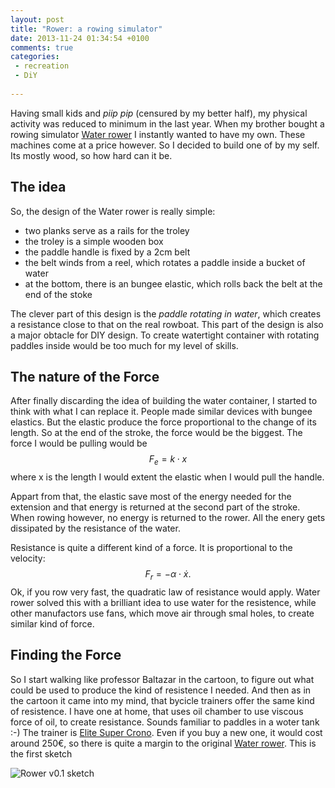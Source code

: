 ```yaml
---
layout: post
title: "Rower: a rowing simulator"
date: 2013-11-24 01:34:54 +0100
comments: true
categories:
 - recreation
 - DiY
 
---
```


Having small kids and  *piip pip* (censured by my better half), my physical activity was reduced to minimum in the last year. When my brother bought a rowing simulator [Water rower](http://www.waterrower.com/) I instantly wanted to have my own. These machines come at a price however. So I decided to build one of by my self. Its mostly wood, so how hard can it be.

The idea
--------

So, the design of the Water rower is really simple:
 
 * two planks serve as a rails for the troley
 * the troley is a simple wooden box
 * the paddle handle is fixed by a 2cm belt
 * the belt winds from a reel, which rotates a paddle inside a bucket of water
 * at the bottom, there is an bungee elastic, which rolls back the belt at the end of the stoke
   
The clever part of this design is the *paddle rotating in water*, which creates a resistance close to that on the real rowboat. This part of the design is also a major obtacle for DIY design. To create watertight container with rotating paddles inside would be too much for my level of skills.

The nature of the Force
-----------------------

After finally discarding the idea of building the water container, I started to think with what I can replace it. People made similar devices with bungee elastics. But the elastic produce the force proportional to the change of its length. So at the end of the stroke, the force would be the biggest. The force I would be pulling would be 
 $$F_e=k\cdot x$$
where x is the length I would extent the elastic when I would pull the handle.
 
Appart from that, the elastic save most of the energy needed for the extension and that energy is returned at the second part of the stroke. When rowing however, no energy is returned to the rower. All the enery gets dissipated by the resistance of the water. 

Resistance is quite a different kind of a force. It is proportional to the velocity:
  $$F_r = -\alpha \cdot \dot{x}.$$
Ok, if you row very fast, the quadratic law of resistance would apply. Water rower solved this with a brilliant idea to use water for the resistence, while other manufactors use fans, which move air through smal holes, to create similar kind of force.
 

Finding the Force
-----------------

So I start walking like professor Baltazar in the cartoon, to figure out what could be used to produce the kind of resistence I needed. And then as in the cartoon it came into my mind, that bycicle trainers offer the same kind of resistence. I have one at home, that uses oil chamber to use viscous force of oil, to create resistance. Sounds familiar to paddles in a woter tank :-) The trainer is [Elite Super Crono](http://www.elite-it.com/products/). Even if you buy a new one, it would cost around 250€, so there is quite a margin to the original [Water rower](http://www.waterrower.com). This is the first sketch 

![Rower v0.1 sketch](/images/wr-sketch.png) 
